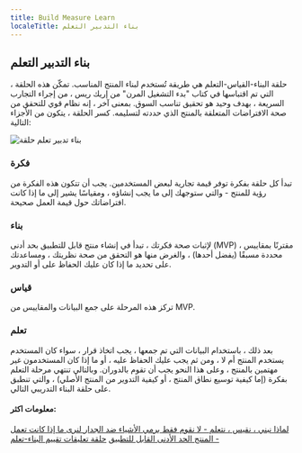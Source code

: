 ```yaml
---
title: Build Measure Learn
localeTitle: بناء التدبير التعلم
---
```

## بناء التدبير التعلم

حلقة البناء-القياس-التعلم هي طريقة تُستخدم لبناء المنتج المناسب. تمكّن هذه الحلقة ، التي تم اقتباسها في كتاب "بدء التشغيل المرن" من إريك ريس ، من إجراء التجارب السريعة ، بهدف وحيد هو تحقيق تناسب السوق. بمعنى آخر ، إنه نظام قوي للتحقق من صحة الافتراضات المتعلقة بالمنتج الذي حددته لتسليمه. كسر الحلقة ، يتكون من الأجزاء التالية:

![بناء تدبير تعلم حلقة](https://steveblank.files.wordpress.com/2015/05/ideas-build-code-measure.jpg)

### فكرة

تبدأ كل حلقة بفكرة توفر قيمة تجارية لبعض المستخدمين. يجب أن تتكون هذه الفكرة من رؤية للمنتج - والتي ستوجهك إلى ما يجب إنشاؤه ، ومقياسًا يشير إلى ما إذا كانت افتراضاتك حول قيمة العمل صحيحة.

### بناء

لإثبات صحة فكرتك ، تبدأ في إنشاء منتج قابل للتطبيق بحد أدنى (MVP) ، مقترنًا بمقاييس محددة مسبقًا (يفضل أحدها) ، والغرض منها هو التحقق من صحة نظريتك ، ومساعدتك على تحديد ما إذا كان عليك الحفاظ على أو التدوير.

### قياس

تركز هذه المرحلة على جمع البيانات والمقاييس من MVP.

### تعلم

بعد ذلك ، باستخدام البيانات التي تم جمعها ، يجب اتخاذ قرار ، سواء كان المستخدم يستخدم المنتج أم لا ، ومن ثم يجب عليك الحفاظ عليه ، أو ما إذا كان المستخدمون غير مهتمين بالمنتج ، وعلى هذا النحو يجب أن تقوم بالدوران. وبالتالي تنتهي مرحلة التعلم بفكرة (إما كيفية توسيع نطاق المنتج ، أو كيفية التدوير من المنتج الأصلي) ، والتي تنطبق على حلقة البناء التدريبي التالي.

#### معلومات اكثر:

[لماذا نبني ، نقيس ، نتعلم - لا نقوم فقط برمي الأشياء ضد الجدار لنرى ما إذا كانت تعمل - المنتج الحد الأدنى القابل للتطبيق](https://steveblank.com/2015/05/06/build-measure-learn-throw-things-against-the-wall-and-see-if-they-work/) [حلقة تعليقات تقييم البناء-تعلم](https://www.mindtools.com/pages/article/build-measure-learn.htm)